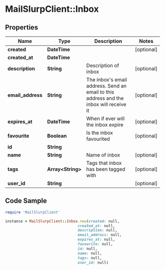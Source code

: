 # MailSlurpClient::Inbox

## Properties

Name | Type | Description | Notes
------------ | ------------- | ------------- | -------------
**created** | **DateTime** |  | [optional] 
**created_at** | **DateTime** |  | 
**description** | **String** | Description of inbox | [optional] 
**email_address** | **String** | The inbox&#39;s email address. Send an email to this address and the inbox will receive it | [optional] 
**expires_at** | **DateTime** | When if ever will the inbox expire | [optional] 
**favourite** | **Boolean** | Is the inbox favourited | [optional] 
**id** | **String** |  | 
**name** | **String** | Name of inbox | [optional] 
**tags** | **Array&lt;String&gt;** | Tags that inbox has been tagged with | [optional] 
**user_id** | **String** |  | [optional] 

## Code Sample

```ruby
require 'MailSlurpClient'

instance = MailSlurpClient::Inbox.new(created: null,
                                 created_at: null,
                                 description: null,
                                 email_address: null,
                                 expires_at: null,
                                 favourite: null,
                                 id: null,
                                 name: null,
                                 tags: null,
                                 user_id: null)
```


